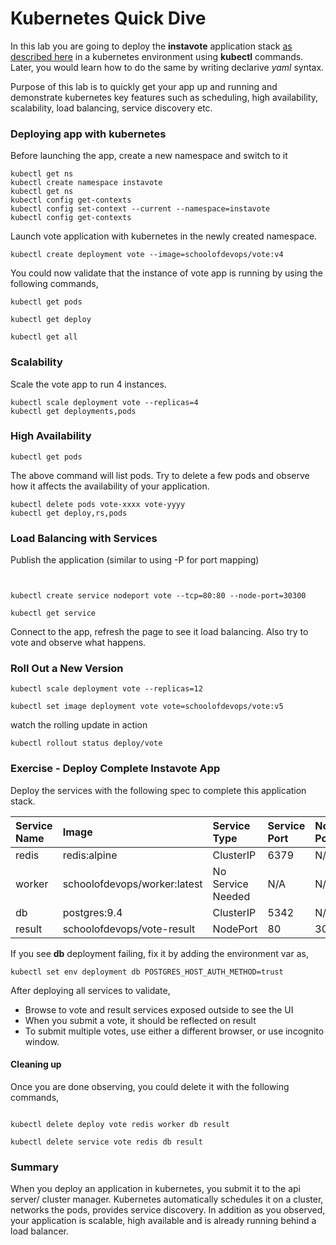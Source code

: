 # Kubernetes Quick Dive

In this lab you are going to deploy the **instavote** application stack [as described here](https://github.com/schoolofdevops/example-voting-app) in a kubernetes environment using **kubectl** commands. Later, you would learn how to do the same by writing declarive *yaml* syntax.  

Purpose of this lab is to quickly get your app up and running and demonstrate kubernetes key features such as scheduling, high availability, scalability, load balancing, service discovery etc.



### Deploying app with kubernetes

Before launching the app, create a new namespace and switch to it

```
kubectl get ns
kubectl create namespace instavote
kubectl get ns
kubectl config get-contexts
kubectl config set-context --current --namespace=instavote
kubectl config get-contexts
```

Launch vote application with kubernetes in the newly created namespace. 

```
kubectl create deployment vote --image=schoolofdevops/vote:v4
```

You could now validate that the instance of vote app is running by using the following commands,

```
kubectl get pods

kubectl get deploy

kubectl get all
```


### Scalability


Scale the vote app to run 4 instances.

```
kubectl scale deployment vote --replicas=4
kubectl get deployments,pods
```


### High Availability

```
kubectl get pods
```

The above command will list pods. Try to delete a few pods and observe how it affects the availability of your application.

```
kubectl delete pods vote-xxxx vote-yyyy
kubectl get deploy,rs,pods

```


### Load Balancing with Services

Publish the application (similar to using -P for port mapping)

```


kubectl create service nodeport vote --tcp=80:80 --node-port=30300

kubectl get service

```


Connect to the app,  refresh the page to see it load balancing.  Also try to vote and observe what happens.  


### Roll Out a New Version


```
kubectl scale deployment vote --replicas=12

kubectl set image deployment vote vote=schoolofdevops/vote:v5

```


watch the rolling update  in action

```
kubectl rollout status deploy/vote
```

### Exercise - Deploy Complete Instavote App

Deploy the services with the following spec to complete this application stack.

| Service Name  | Image     | Service Type     | Service Port   | Node Port   |
| :------------- | :------------- | :------------- | :------------- | :------------- |
|  redis      |   redis:alpine     | ClusterIP       | 6379     | N/A     |
|  worker      |   schoolofdevops/worker:latest     | No Service Needed       | N/A     | N/A     |
|  db      |   postgres:9.4     | ClusterIP       | 5342     | N/A |
|  result      |   schoolofdevops/vote-result     | NodePort       | 80     | 30400 |

If you see **db** deployment failing, fix it by adding the environment var as,

```
kubectl set env deployment db POSTGRES_HOST_AUTH_METHOD=trust
```

After deploying all services to validate,

  * Browse to vote and result services exposed outside to see the UI
  * When you submit a vote, it should be reflected on result
  * To submit multiple votes, use either a different browser, or use incognito window.  

#### Cleaning up

Once you are done observing, you could delete it with the following commands,

```

kubectl delete deploy vote redis worker db result

kubectl delete service vote redis db result
```

### Summary

When you deploy an application in kubernetes, you submit it to the api server/ cluster manager. Kubernetes automatically schedules it on a cluster, networks the pods, provides service discovery. In addition as you observed, your application is scalable, high available and is already running behind a  load balancer.
